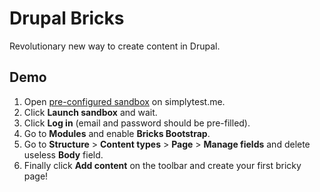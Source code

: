 # Drupal Bricks

Revolutionary new way to create content in Drupal.


## Demo

1. Open [pre-configured sandbox](http://ply.st/bricks_bootstrap) on simplytest.me.
2. Click **Launch sandbox** and wait.
3. Click **Log in** (email and password should be pre-filled).
4. Go to **Modules** and enable **Bricks Bootstrap**.
5. Go to **Structure** > **Content types** > **Page** > **Manage fields** and delete useless **Body** field.
6. Finally click **Add content** on the toolbar and create your first bricky page!
